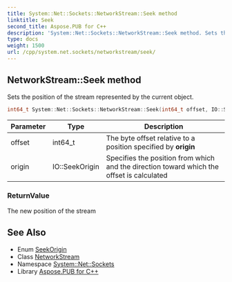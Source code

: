 ```yaml
---
title: System::Net::Sockets::NetworkStream::Seek method
linktitle: Seek
second_title: Aspose.PUB for C++
description: 'System::Net::Sockets::NetworkStream::Seek method. Sets the position of the stream represented by the current object in C++.'
type: docs
weight: 1500
url: /cpp/system.net.sockets/networkstream/seek/
---
```

## NetworkStream::Seek method


Sets the position of the stream represented by the current object.

```cpp
int64_t System::Net::Sockets::NetworkStream::Seek(int64_t offset, IO::SeekOrigin origin) override
```


| Parameter | Type | Description |
| --- | --- | --- |
| offset | int64_t | The byte offset relative to a position specified by **origin** |
| origin | IO::SeekOrigin | Specifies the position from which and the direction toward which the offset is calculated |

### ReturnValue

The new position of the stream

## See Also

* Enum [SeekOrigin](../../../system.io/seekorigin/)
* Class [NetworkStream](../)
* Namespace [System::Net::Sockets](../../)
* Library [Aspose.PUB for C++](../../../)
